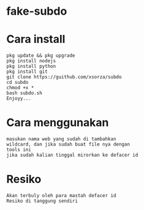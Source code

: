 # fake-subdo
# Cara install
    pkg update && pkg upgrade
    pkg install nodejs
    pkg install python
    pkg install git
    git clone https://guithub.com/xsorza/subdo
    cd subdo
    chmod +x *
    bash subdo.sh
    Enjoyy...
    
# Cara menggunakan
    masukan nama web yang sudah di tambahkan
    wildcard, dan jika sudah buat file nya dengan 
    tools ini 
    jika sudah kalian tinggal mirorkan ke defacer id
  
# Resiko
    Akan terbuly oleh para mastah defacer id
    Resiko di tanggung sendiri
